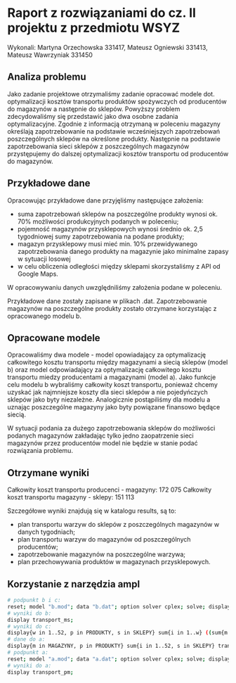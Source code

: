 # Raport z rozwiązaniami do cz. II projektu z przedmiotu WSYZ

Wykonali: Martyna Orzechowska 331417, Mateusz Ogniewski 331413, Mateusz Wawrzyniak 331450

## Analiza problemu

Jako zadanie projektowe otrzymaliśmy  zadanie opracować modele dot. optymalizacji kosztów transportu produktów spożywczych od producentów do magazynów a następnie do sklepów. Powyższy problem zdecydowaliśmy się przedstawić jako dwa osobne zadania optymalizacyjne. Zgodnie z informacją otrzymaną w poleceniu magazyny określają zapotrzebowanie na podstawie wcześniejszych zapotrzebowań poszczególnych sklepów na określone produkty. Następnie na podstawie zapotrzebowania sieci sklepów z poszczególnych magazynów  przystępujemy do dalszej optymalizacji kosztów transportu od producentów do magazynów.

## Przykładowe dane

Opracowując przykładowe dane przyjęliśmy następujące założenia:

- suma zapotrzebowań sklepów na poszczególne produkty wynosi ok. 70%  możliwości produkcyjnych podanych w poleceniu;
- pojemność magazynów przysklepowych wynosi  średnio ok. 2,5 tygodniowej sumy zapotrzebowania na podane produkty;
- magazyn przysklepowy musi mieć min. 10% przewidywanego zapotrzebowania danego produkty na magazynie jako minimalne zapasy w sytuacji losowej
- w celu obliczenia odległości między sklepami skorzystaliśmy z API od Google Maps.

W opracowywaniu danych uwzględniliśmy założenia podane w poleceniu.

Przykładowe dane zostały zapisane w plikach .dat. Zapotrzebowanie magazynów na poszczególne produkty zostało otrzymane korzystając z opracowanego modelu b.

## Opracowane modele

Opracowaliśmy dwa modele - model opowiadający za optymalizację całkowitego kosztu transportu między magazynami a siecią sklepów (model b) oraz model odpowiadający za optymalizację całkowitego kosztu transportu miedzy producentami a magazynami (model a). Jako funkcje celu modelu b wybraliśmy całkowity koszt transportu, ponieważ chcemy uzyskać jak najmniejsze koszty dla sieci sklepów a nie pojedyńczych sklepów jako byty niezależne. Analogicznie postąpiliśmy dla modelu a uznając poszczególne magazyny jako byty powiązane finansowo będące siecią.

W sytuacji podania za dużego zapotrzebowania sklepów do możliwości podanych magazynów zakładając tylko jedno zaopatrzenie sieci magazynów przez producentów model nie będzie w stanie podać rozwiązania problemu.

## Otrzymane wyniki

Całkowity koszt transportu producenci - magazyny: 172 075
Całkowity koszt transportu magazyny - sklepy: 151 113

Szczegółowe wyniki znajdują się w katalogu results, są to:

- plan transportu warzyw do sklepów z poszczególnych magazynów w danych tygodniach;
- plan transportu warzyw do magazynów od poszczególnych producentów;
- zapotrzebowanie magazynów na poszczególne warzywa;
- plan przechowywania produktów w magazynach przysklepowych.

## Korzystanie z narzędzia ampl

```sh
# podpunkt b i c:
reset; model "b.mod"; data "b.dat"; option solver cplex; solve; display koszt;
# wyniki do b:
display transport_ms;
# wyniki do c:
display{w in 1..52, p in PRODUKTY, s in SKLEPY} sum{i in 1..w} ((sum{m in MAGAZYNY} transport_ms[i, p, m, s]) - zapotrzebowanie_sklepy[i, p, s]);
# dane do a:
display{m in MAGAZYNY, p in PRODUKTY} sum{i in 1..52, s in SKLEPY} transport_ms[i, p, m, s];
# podpunkt a:
reset; model "a.mod"; data "a.dat"; option solver cplex; solve; display koszt;
# wyniki do a:
display transport_pm;
```